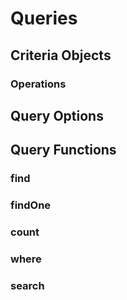 # Queries

## Criteria Objects

### Operations

## Query Options

## Query Functions

### find

### findOne

### count

### where

### search

